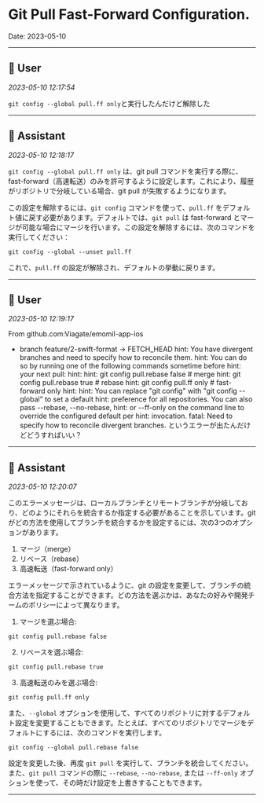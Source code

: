 # Git Pull Fast-Forward Configuration.

Date: 2023-05-10

---

## 👤 User
*2023-05-10 12:17:54*

`git config --global pull.ff only`と実行したんだけど解除した

---

## 🤖 Assistant
*2023-05-10 12:18:17*

`git config --global pull.ff only` は、git pull コマンドを実行する際に、fast-forward（高速転送）のみを許可するように設定します。これにより、履歴がリポジトリで分岐している場合、git pull が失敗するようになります。

この設定を解除するには、`git config` コマンドを使って、`pull.ff` をデフォルト値に戻す必要があります。デフォルトでは、`git pull` は fast-forward とマージが可能な場合にマージを行います。この設定を解除するには、次のコマンドを実行してください：

```
git config --global --unset pull.ff
```

これで、`pull.ff` の設定が解除され、デフォルトの挙動に戻ります。

---

## 👤 User
*2023-05-10 12:19:17*

From github.com:Viagate/emomil-app-ios
 * branch            feature/2-swift-format -&gt; FETCH_HEAD
hint: You have divergent branches and need to specify how to reconcile them.
hint: You can do so by running one of the following commands sometime before
hint: your next pull:
hint:
hint:   git config pull.rebase false  # merge
hint:   git config pull.rebase true   # rebase
hint:   git config pull.ff only       # fast-forward only
hint:
hint: You can replace "git config" with "git config --global" to set a default
hint: preference for all repositories. You can also pass --rebase, --no-rebase,
hint: or --ff-only on the command line to override the configured default per
hint: invocation.
fatal: Need to specify how to reconcile divergent branches.
というエラーが出たんだけどどうすればいい？

---

## 🤖 Assistant
*2023-05-10 12:20:07*

このエラーメッセージは、ローカルブランチとリモートブランチが分岐しており、どのようにそれらを統合するか指定する必要があることを示しています。git がどの方法を使用してブランチを統合するかを設定するには、次の3つのオプションがあります。

1. マージ（merge）
2. リベース（rebase）
3. 高速転送（fast-forward only）

エラーメッセージで示されているように、git の設定を変更して、ブランチの統合方法を指定することができます。どの方法を選ぶかは、あなたの好みや開発チームのポリシーによって異なります。

1. マージを選ぶ場合:
```
git config pull.rebase false
```

2. リベースを選ぶ場合:
```
git config pull.rebase true
```

3. 高速転送のみを選ぶ場合:
```
git config pull.ff only
```

また、`--global` オプションを使用して、すべてのリポジトリに対するデフォルト設定を変更することもできます。たとえば、すべてのリポジトリでマージをデフォルトにするには、次のコマンドを実行します。

```
git config --global pull.rebase false
```

設定を変更した後、再度 `git pull` を実行して、ブランチを統合してください。また、`git pull` コマンドの際に `--rebase`, `--no-rebase`, または `--ff-only` オプションを使って、その時だけ設定を上書きすることもできます。

---
